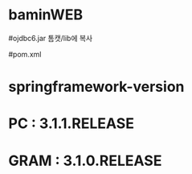 # baminWEB

#ojdbc6.jar 톰캣/lib에 복사

#pom.xml
#  springframework-version
# PC : 3.1.1.RELEASE
# GRAM : 3.1.0.RELEASE
